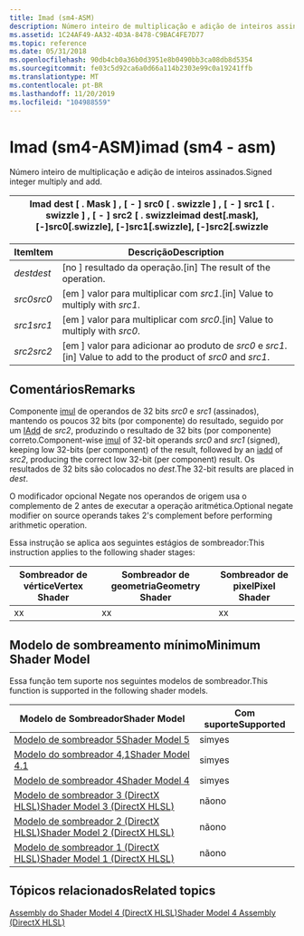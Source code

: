 ```yaml
---
title: Imad (sm4-ASM)
description: Número inteiro de multiplicação e adição de inteiros assinados.
ms.assetid: 1C24AF49-AA32-4D3A-8478-C9BAC4FE7D77
ms.topic: reference
ms.date: 05/31/2018
ms.openlocfilehash: 90db4cb0a36b0d3951e8b0490bb3ca08db8d5354
ms.sourcegitcommit: fe03c5d92ca6a0d66a114b2303e99c0a19241ffb
ms.translationtype: MT
ms.contentlocale: pt-BR
ms.lasthandoff: 11/20/2019
ms.locfileid: "104988559"
---
```

# <a name="imad-sm4---asm"></a><span data-ttu-id="42138-103">Imad (sm4-ASM)</span><span class="sxs-lookup"><span data-stu-id="42138-103">imad (sm4 - asm)</span></span>

<span data-ttu-id="42138-104">Número inteiro de multiplicação e adição de inteiros assinados.</span><span class="sxs-lookup"><span data-stu-id="42138-104">Signed integer multiply and add.</span></span>



| <span data-ttu-id="42138-105">Imad dest \[ . Mask \] , \[ - \] src0 \[ . swizzle \] , \[ - \] src1 \[ . swizzle \] , \[ - \] src2 \[ . swizzle</span><span class="sxs-lookup"><span data-stu-id="42138-105">imad dest\[.mask\], \[-\]src0\[.swizzle\], \[-\]src1\[.swizzle\], \[-\]src2\[.swizzle</span></span> |
|---------------------------------------------------------------------------------------|



 



| <span data-ttu-id="42138-106">Item</span><span class="sxs-lookup"><span data-stu-id="42138-106">Item</span></span>                                                            | <span data-ttu-id="42138-107">Descrição</span><span class="sxs-lookup"><span data-stu-id="42138-107">Description</span></span>                                                         |
|-----------------------------------------------------------------|---------------------------------------------------------------------|
| <span data-ttu-id="42138-108"><span id="dest"></span><span id="DEST"></span>*dest*</span><span class="sxs-lookup"><span data-stu-id="42138-108"><span id="dest"></span><span id="DEST"></span>*dest*</span></span><br/> | <span data-ttu-id="42138-109">\[no \] resultado da operação.</span><span class="sxs-lookup"><span data-stu-id="42138-109">\[in\] The result of the operation.</span></span><br/>                      |
| <span data-ttu-id="42138-110"><span id="src0"></span><span id="SRC0"></span>*src0*</span><span class="sxs-lookup"><span data-stu-id="42138-110"><span id="src0"></span><span id="SRC0"></span>*src0*</span></span><br/> | <span data-ttu-id="42138-111">\[em \] valor para multiplicar com *src1*.</span><span class="sxs-lookup"><span data-stu-id="42138-111">\[in\] Value to multiply with *src1*.</span></span><br/>                    |
| <span data-ttu-id="42138-112"><span id="src1"></span><span id="SRC1"></span>*src1*</span><span class="sxs-lookup"><span data-stu-id="42138-112"><span id="src1"></span><span id="SRC1"></span>*src1*</span></span><br/> | <span data-ttu-id="42138-113">\[em \] valor para multiplicar com *src0*.</span><span class="sxs-lookup"><span data-stu-id="42138-113">\[in\] Value to multiply with *src0*.</span></span><br/>                    |
| <span data-ttu-id="42138-114"><span id="src2"></span><span id="SRC2"></span>*src2*</span><span class="sxs-lookup"><span data-stu-id="42138-114"><span id="src2"></span><span id="SRC2"></span>*src2*</span></span><br/> | <span data-ttu-id="42138-115">\[em \] valor para adicionar ao produto de *src0* e *src1*.</span><span class="sxs-lookup"><span data-stu-id="42138-115">\[in\] Value to add to the product of *src0* and *src1*.</span></span><br/> |



 

## <a name="remarks"></a><span data-ttu-id="42138-116">Comentários</span><span class="sxs-lookup"><span data-stu-id="42138-116">Remarks</span></span>

<span data-ttu-id="42138-117">Componente [imul](imul--sm4---asm-.md) de operandos de 32 bits *src0* e *src1* (assinados), mantendo os poucos 32 bits (por componente) do resultado, seguido por um [IAdd](iadd--sm4---asm-.md) de *src2*, produzindo o resultado de 32 bits (por componente) correto.</span><span class="sxs-lookup"><span data-stu-id="42138-117">Component-wise [imul](imul--sm4---asm-.md) of 32-bit operands *src0* and *src1* (signed), keeping low 32-bits (per component) of the result, followed by an [iadd](iadd--sm4---asm-.md) of *src2*, producing the correct low 32-bit (per component) result.</span></span> <span data-ttu-id="42138-118">Os resultados de 32 bits são colocados no *dest*.</span><span class="sxs-lookup"><span data-stu-id="42138-118">The 32-bit results are placed in *dest*.</span></span>

<span data-ttu-id="42138-119">O modificador opcional Negate nos operandos de origem usa o complemento de 2 antes de executar a operação aritmética.</span><span class="sxs-lookup"><span data-stu-id="42138-119">Optional negate modifier on source operands takes 2's complement before performing arithmetic operation.</span></span>

<span data-ttu-id="42138-120">Essa instrução se aplica aos seguintes estágios de sombreador:</span><span class="sxs-lookup"><span data-stu-id="42138-120">This instruction applies to the following shader stages:</span></span>



| <span data-ttu-id="42138-121">Sombreador de vértice</span><span class="sxs-lookup"><span data-stu-id="42138-121">Vertex Shader</span></span> | <span data-ttu-id="42138-122">Sombreador de geometria</span><span class="sxs-lookup"><span data-stu-id="42138-122">Geometry Shader</span></span> | <span data-ttu-id="42138-123">Sombreador de pixel</span><span class="sxs-lookup"><span data-stu-id="42138-123">Pixel Shader</span></span> |
|---------------|-----------------|--------------|
| <span data-ttu-id="42138-124">x</span><span class="sxs-lookup"><span data-stu-id="42138-124">x</span></span>             | <span data-ttu-id="42138-125">x</span><span class="sxs-lookup"><span data-stu-id="42138-125">x</span></span>               | <span data-ttu-id="42138-126">x</span><span class="sxs-lookup"><span data-stu-id="42138-126">x</span></span>            |



 

## <a name="minimum-shader-model"></a><span data-ttu-id="42138-127">Modelo de sombreamento mínimo</span><span class="sxs-lookup"><span data-stu-id="42138-127">Minimum Shader Model</span></span>

<span data-ttu-id="42138-128">Essa função tem suporte nos seguintes modelos de sombreador.</span><span class="sxs-lookup"><span data-stu-id="42138-128">This function is supported in the following shader models.</span></span>



| <span data-ttu-id="42138-129">Modelo de Sombreador</span><span class="sxs-lookup"><span data-stu-id="42138-129">Shader Model</span></span>                                              | <span data-ttu-id="42138-130">Com suporte</span><span class="sxs-lookup"><span data-stu-id="42138-130">Supported</span></span> |
|-----------------------------------------------------------|-----------|
| [<span data-ttu-id="42138-131">Modelo de sombreador 5</span><span class="sxs-lookup"><span data-stu-id="42138-131">Shader Model 5</span></span>](d3d11-graphics-reference-sm5.md)        | <span data-ttu-id="42138-132">sim</span><span class="sxs-lookup"><span data-stu-id="42138-132">yes</span></span>       |
| [<span data-ttu-id="42138-133">Modelo do sombreador 4,1</span><span class="sxs-lookup"><span data-stu-id="42138-133">Shader Model 4.1</span></span>](dx-graphics-hlsl-sm4.md)              | <span data-ttu-id="42138-134">sim</span><span class="sxs-lookup"><span data-stu-id="42138-134">yes</span></span>       |
| [<span data-ttu-id="42138-135">Modelo de sombreador 4</span><span class="sxs-lookup"><span data-stu-id="42138-135">Shader Model 4</span></span>](dx-graphics-hlsl-sm4.md)                | <span data-ttu-id="42138-136">sim</span><span class="sxs-lookup"><span data-stu-id="42138-136">yes</span></span>       |
| [<span data-ttu-id="42138-137">Modelo de sombreador 3 (DirectX HLSL)</span><span class="sxs-lookup"><span data-stu-id="42138-137">Shader Model 3 (DirectX HLSL)</span></span>](dx-graphics-hlsl-sm3.md) | <span data-ttu-id="42138-138">não</span><span class="sxs-lookup"><span data-stu-id="42138-138">no</span></span>        |
| [<span data-ttu-id="42138-139">Modelo de sombreador 2 (DirectX HLSL)</span><span class="sxs-lookup"><span data-stu-id="42138-139">Shader Model 2 (DirectX HLSL)</span></span>](dx-graphics-hlsl-sm2.md) | <span data-ttu-id="42138-140">não</span><span class="sxs-lookup"><span data-stu-id="42138-140">no</span></span>        |
| [<span data-ttu-id="42138-141">Modelo de sombreador 1 (DirectX HLSL)</span><span class="sxs-lookup"><span data-stu-id="42138-141">Shader Model 1 (DirectX HLSL)</span></span>](dx-graphics-hlsl-sm1.md) | <span data-ttu-id="42138-142">não</span><span class="sxs-lookup"><span data-stu-id="42138-142">no</span></span>        |



 

## <a name="related-topics"></a><span data-ttu-id="42138-143">Tópicos relacionados</span><span class="sxs-lookup"><span data-stu-id="42138-143">Related topics</span></span>

<dl> <dt>

[<span data-ttu-id="42138-144">Assembly do Shader Model 4 (DirectX HLSL)</span><span class="sxs-lookup"><span data-stu-id="42138-144">Shader Model 4 Assembly (DirectX HLSL)</span></span>](dx-graphics-hlsl-sm4-asm.md)
</dt> </dl>

 

 





